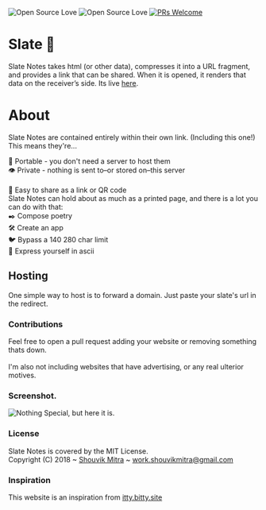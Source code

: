 ![Open Source Love](https://badges.frapsoft.com/os/v1/open-source.svg?v=102) ![Open Source Love](https://badges.frapsoft.com/os/mit/mit.svg?v=102) [![PRs Welcome](https://img.shields.io/badge/PRs-welcome-brightgreen.svg?style=flat-square)](http://makeapullrequest.com)
# Slate  📝
Slate Notes takes html (or other data), compresses it into a URL fragment, and provides a link that can be shared. When it is opened, it renders that data on the receiver’s side. Its live [here](http://iamshouvikmitra.github.io/slate).

# About
Slate Notes are contained entirely within their own link. (Including this one!) This means they're... <br>

💼 Portable - you don't need a server to host them <br>
👁 Private - nothing is sent to–or stored on–this server <br>  
🎁 Easy to share as a link or QR code <br>
Slate Notes can hold about as much as a printed page, and there is a lot you can do with that: <br>
✒️ Compose poetry <br>
🛠 Create an app <br>
🐦 Bypass a 140 280 char limit <br>
🎨 Express yourself in ascii <br>

## Hosting
One simple way to host is to forward a domain. Just paste your slate's url in the redirect.<br>

### Contributions
Feel free to open a pull request adding your website or removing something thats down. <br>
<br>
I'm also not including websites that have advertising, or any real ulterior motives. <br>

### Screenshot.
![Nothing Special, but here it is.](https://i.imgur.com/VO1hF1r.png "Home")

### License
Slate Notes is covered by the MIT License. <br>
Copyright (C) 2018 ~ [Shouvik Mitra](http://iamshouvikmitra.github.io) ~ work.shouvikmitra@gmail.com


### Inspiration
This website is an inspiration from [itty.bitty.site](https://bitty.site/edit)
